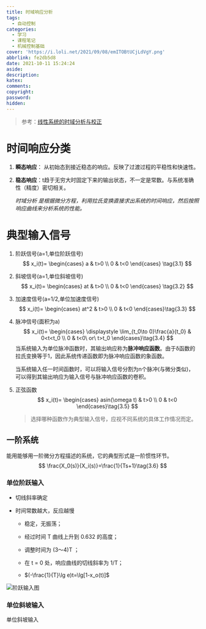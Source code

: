 ```yaml
---
title: 时域响应分析
tags:
  - 自动控制
categories:
  - 学习
  - 课程笔记
  - 机械控制基础
cover: 'https://i.loli.net/2021/09/08/emITOBtUCjLdVgY.png'
abbrlink: fe2db5d8
date: 2021-10-11 15:24:24
aside:
description:
katex:
comments:
copyright:
password:
hidden:
---
```


> 参考：[线性系统的时域分析与校正](http://mypage.just.edu.cn/_upload/article/files/2b/a6/1293c58149ed88fbbb90afec835d/91678a33-3de0-4889-8641-d6619a057df6.pdf)

# 时间响应分类

1. **瞬态响应**： 从初始态到接近稳态的响应。反映了过渡过程的平稳性和快速性。 

2. **稳态响应**：t趋于无穷大时固定下来的输出状态，不一定是常数。与系统准确性（精度）密切相关。

   *时域分析 是根据微分方程，利用拉氏变换直接求出系统的时间响应，然后按照响应曲线来分析系统的性能。*

# 典型输入信号

1. 阶跃信号(a=1,单位阶跃信号)
   $$
   x_i(t)=
   \begin{cases}
   a & t>0 \\
   0 & t<0
   \end{cases}
   \tag{3.1}
   $$
   
2. 斜坡信号(a=1,单位斜坡信号)
   $$
   x_i(t)=
   \begin{cases}
   at & t>0 \\
   0 & t<0
   \end{cases}
   \tag{3.2}
   $$
   
3. 加速度信号(a=1/2,单位加速度信号)
   $$
   x_i(t)=
   \begin{cases}
   at^2 & t>0 \\
   0 & t<0
   \end{cases}\tag{3.3}
   $$

4. 脉冲信号(面积为a)
   $$
   x_i(t)=
   \begin{cases}
   \displaystyle
   \lim_{t_0\to 0}\frac{a}{t_0} & 0<t<t_0 \\
   0 & t<0\ or\ t>t_0
   \end{cases}\tag{3.4}
   $$
   当系统输入为单位脉冲函数时，其输出响应称为**脉冲响应函数**。由于δ函数的拉氏变换等于1，因此系统传递函数即为脉冲响应函数的象函数。

   当系统输入任一时间函数时，可以将输入信号分割为n个脉冲(与微分类似)，可以得到其输出响应为输入信号与脉冲响应函数的卷积。

5. 正弦函数
   $$
   x_i(t)=
   \begin{cases}
   asin(\omega t) & t>0 \\
   0 & t<0
   \end{cases}\tag{3.5}
   $$

   > 选择哪种函数作为典型输入信号，应视不同系统的具体工作情况而定。

## 一阶系统

能用能够用一阶微分方程描述的系统，它的典型形式是一阶惯性环节。
$$
\frac{X_0(s)}{X_i(s)}=\frac{1}{Ts+1}\tag{3.6}
$$
### 单位阶跃输入

* 切线斜率确定

* 时间常数越大，反应越慢

  * 稳定，无振荡；

  * 经过时间 T 曲线上升到 0.632 的高度；

  * 调整时间为 (3～4)T ；

  * 在 t = 0 处，响应曲线的切线斜率为 1/T；

  * $(-\frac{1}{T}\lg e)t=\lg[1-x_o(t)]$

    

![阶跃输入图](https://i.loli.net/2021/10/11/xdTI3VfwEqLsvDM.png)

### 单位斜坡输入

单位斜坡输入
